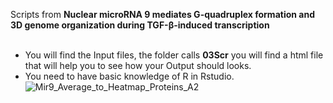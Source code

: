 
Scripts from **Nuclear microRNA 9 mediates G-quadruplex formation and 3D genome organization during TGF-β-induced transcription**<br /><br />
- You will find the Input files, the folder calls **03Scr** you will find a html file that will help you to see how your Output should looks.<br />
- You need to have basic knowledge of R in Rstudio.<br />
![Mir9_Average_to_Heatmap_Proteins_A2](https://github.com/user-attachments/assets/1c918904-926b-463a-832c-502be5c5e83a)
